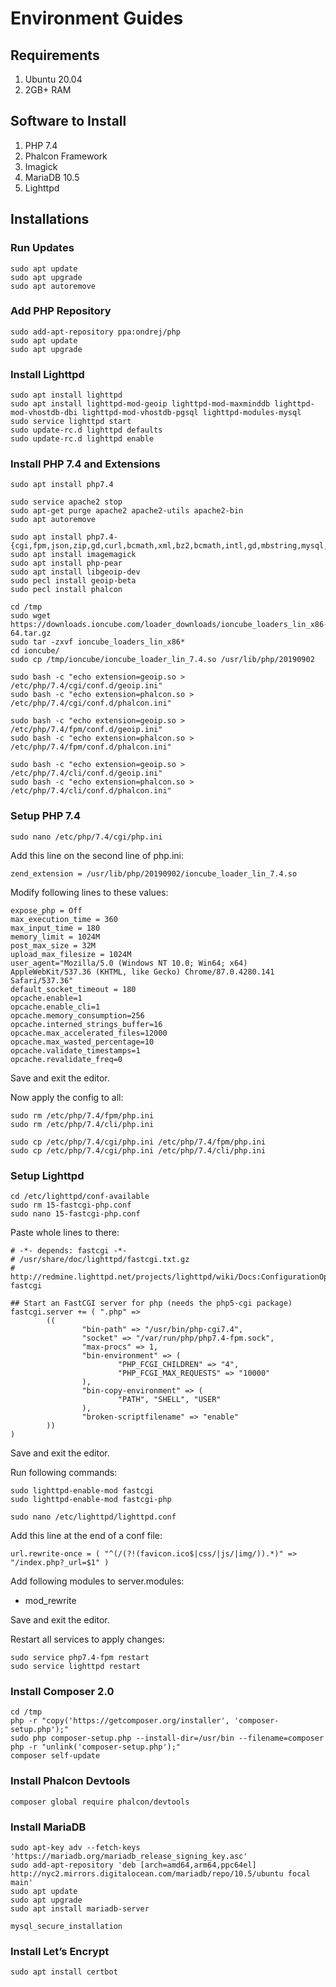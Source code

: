 # Environment Guides

## Requirements
1. Ubuntu 20.04
2. 2GB+ RAM

## Software to Install
1. PHP 7.4
2. Phalcon Framework
3. Imagick
4. MariaDB 10.5
5. Lighttpd

## Installations

### Run Updates

```
sudo apt update
sudo apt upgrade
sudo apt autoremove
```

### Add PHP Repository

```
sudo add-apt-repository ppa:ondrej/php
sudo apt update
sudo apt upgrade
```

### Install Lighttpd

```
sudo apt install lighttpd
sudo apt install lighttpd-mod-geoip lighttpd-mod-maxminddb lighttpd-mod-vhostdb-dbi lighttpd-mod-vhostdb-pgsql lighttpd-modules-mysql
sudo service lighttpd start
sudo update-rc.d lighttpd defaults
sudo update-rc.d lighttpd enable
```

### Install PHP 7.4 and Extensions

```
sudo apt install php7.4

sudo service apache2 stop
sudo apt-get purge apache2 apache2-utils apache2-bin
sudo apt autoremove

sudo apt install php7.4-{cgi,fpm,json,zip,gd,curl,bcmath,xml,bz2,bcmath,intl,gd,mbstring,mysql,zip,common,imagick,imap,dev,psr}
sudo apt install imagemagick
sudo apt install php-pear
sudo apt install libgeoip-dev
sudo pecl install geoip-beta
sudo pecl install phalcon

cd /tmp
sudo wget https://downloads.ioncube.com/loader_downloads/ioncube_loaders_lin_x86-64.tar.gz
sudo tar -zxvf ioncube_loaders_lin_x86*
cd ioncube/
sudo cp /tmp/ioncube/ioncube_loader_lin_7.4.so /usr/lib/php/20190902

sudo bash -c "echo extension=geoip.so > /etc/php/7.4/cgi/conf.d/geoip.ini"
sudo bash -c "echo extension=phalcon.so > /etc/php/7.4/cgi/conf.d/phalcon.ini"

sudo bash -c "echo extension=geoip.so > /etc/php/7.4/fpm/conf.d/geoip.ini"
sudo bash -c "echo extension=phalcon.so > /etc/php/7.4/fpm/conf.d/phalcon.ini"

sudo bash -c "echo extension=geoip.so > /etc/php/7.4/cli/conf.d/geoip.ini"
sudo bash -c "echo extension=phalcon.so > /etc/php/7.4/cli/conf.d/phalcon.ini"
```

### Setup PHP 7.4

```
sudo nano /etc/php/7.4/cgi/php.ini
```

Add this line on the second line of php.ini:

```
zend_extension = /usr/lib/php/20190902/ioncube_loader_lin_7.4.so
```

Modify following lines to these values:

```
expose_php = Off
max_execution_time = 360
max_input_time = 180
memory_limit = 1024M
post_max_size = 32M
upload_max_filesize = 1024M
user_agent="Mozilla/5.0 (Windows NT 10.0; Win64; x64) AppleWebKit/537.36 (KHTML, like Gecko) Chrome/87.0.4280.141 Safari/537.36"
default_socket_timeout = 180
opcache.enable=1
opcache.enable_cli=1
opcache.memory_consumption=256
opcache.interned_strings_buffer=16
opcache.max_accelerated_files=12000
opcache.max_wasted_percentage=10
opcache.validate_timestamps=1
opcache.revalidate_freq=0
```

Save and exit the editor.

Now apply the config to all:

```
sudo rm /etc/php/7.4/fpm/php.ini
sudo rm /etc/php/7.4/cli/php.ini

sudo cp /etc/php/7.4/cgi/php.ini /etc/php/7.4/fpm/php.ini
sudo cp /etc/php/7.4/cgi/php.ini /etc/php/7.4/cli/php.ini
```

### Setup Lighttpd

```
cd /etc/lighttpd/conf-available
sudo rm 15-fastcgi-php.conf
sudo nano 15-fastcgi-php.conf
```

Paste whole lines to there:

```
# -*- depends: fastcgi -*-
# /usr/share/doc/lighttpd/fastcgi.txt.gz
# http://redmine.lighttpd.net/projects/lighttpd/wiki/Docs:ConfigurationOptions#mod_fastcgi-fastcgi

## Start an FastCGI server for php (needs the php5-cgi package)
fastcgi.server += ( ".php" =>
        ((
                "bin-path" => "/usr/bin/php-cgi7.4",
                "socket" => "/var/run/php/php7.4-fpm.sock",
                "max-procs" => 1,
                "bin-environment" => (
                        "PHP_FCGI_CHILDREN" => "4",
                        "PHP_FCGI_MAX_REQUESTS" => "10000"
                ),
                "bin-copy-environment" => (
                        "PATH", "SHELL", "USER"
                ),
                "broken-scriptfilename" => "enable"
        ))
)
```

Save and exit the editor.

Run following commands:

```
sudo lighttpd-enable-mod fastcgi
sudo lighttpd-enable-mod fastcgi-php

sudo nano /etc/lighttpd/lighttpd.conf
```

Add this line at the end of a conf file:

```
url.rewrite-once = ( "^(/(?!(favicon.ico$|css/|js/|img/)).*)" => "/index.php?_url=$1" )
```

Add following modules to server.modules:

- mod_rewrite

Save and exit the editor.

Restart all services to apply changes:

```
sudo service php7.4-fpm restart
sudo service lighttpd restart
```

### Install Composer 2.0

```
cd /tmp
php -r "copy('https://getcomposer.org/installer', 'composer-setup.php');"
sudo php composer-setup.php --install-dir=/usr/bin --filename=composer
php -r "unlink('composer-setup.php');"
composer self-update
```

### Install Phalcon Devtools

```
composer global require phalcon/devtools
```

### Install MariaDB

```
sudo apt-key adv --fetch-keys 'https://mariadb.org/mariadb_release_signing_key.asc'
sudo add-apt-repository 'deb [arch=amd64,arm64,ppc64el] http://nyc2.mirrors.digitalocean.com/mariadb/repo/10.5/ubuntu focal main'
sudo apt update
sudo apt upgrade
sudo apt install mariadb-server

mysql_secure_installation
```

### Install Let’s Encrypt

```
sudo apt install certbot
```
